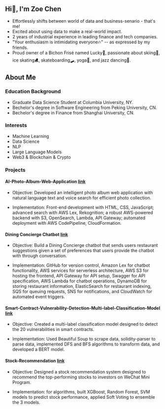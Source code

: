 
## Hi👋, I'm Zoe Chen

- Effortlessly shifts between world of data and business-senario - that's me!
- Excited about using data to make a real-world impact.
- 2 years of industrial experience in leading finance and tech companies.
- "Your enthusiasm is intimidating everyone🔥" -- as expressed by my friends.
- Proud owner of a Bichon Frisé named Lucky🐶, passionate about skiing🎿, ice skating⛸️, skateboarding🛹, yoga🧘, and jazz dancing💃.


## About Me
### Education Background
- Graduate Data Science Student at Columbia University, NY.
- Bechelor's degree in Software Engineering from Peking University, CN.
- Bechelor's degree in Finance from Shanghai University, CN.

  
### Interests
- Machine Learning
- Data Science
- NLP
- Large Language Models
- Web3 & Blockchain & Crypto

  


### Projects

#### AI-Photo-Album-Web-Application [link](https://github.com/ZoeChanRY/AI-Photo-Album-Web-Application)

- Objective: Developed an intelligent photo album web application with natural language text and voice search for efficient photo collection.

- Implementation: Front-end development with HTML, CSS, JavaScript; advanced search with AWS Lex, Rekognition; a robust AWS-powered backend with S3, OpenSearch, Lambda, API Gateway; automated deployment with AWS CodePipeline, CloudFormation.

#### Dining Concierge Chatbot [link](https://github.com/ZoeChanRY/DiningConcierge)

- Objective: Build a Dining Concierge chatbot that sends users restaurant suggestions given a set of preferences that users provide the chatbot with through conversation.

- Implementation: GitHub for version control, Amazon Lex for chatbot functionality, AWS services for serverless architecture, AWS S3 for hosting the frontend, API Gateway for API setup, Swagger for API specification, AWS Lambda for chatbot operations, DynamoDB for storing restaurant information, ElasticSearch for restaurant indexing, SQS for queuing requests, SNS for notifications, and CloudWatch for automated event triggers.

  
#### Smart-Contract-Vulnerability-Detection-Multi-label-Classification-Model [link](https://github.com/zoechenry/Smart-Contract-Vulnerability-Detection-Multi-label-Classification-Model)

- Objective: Created a multi-label classification model designed to detect the 20 vulnerabilities in smart contracts.

- Implementation: Used Beautiful Soup to scrape data, solidity-parser to parse data, implemented DFS and BFS algorithms to transform data, and developed a BERT model.



#### Stock-Recommendation [link](https://github.com/zoechenry/Stock-Recommendation)

- Objective: Designed a stock recommendation system designed to recommend the top-performing stocks to investors on WeChat Mini Program.

- Implementation: for algorithms, built XGBoost, Random Forest, SVM models to predict stock performance, applied Soft Voting to ensemble the 3 models.






